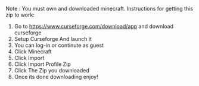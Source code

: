 Note : You must own and downloaded minecraft.
Instructions for getting this zip to work:
1. Go to https://www.curseforge.com/download/app and download curseforge
2. Setup Curseforge And launch it
3. You can log-in or continute as guest
4. Click Minecraft
5. Click Import
6. Click Import Profile Zip
7. Click The Zip you downloaded
8. Once its done downloading enjoy!
